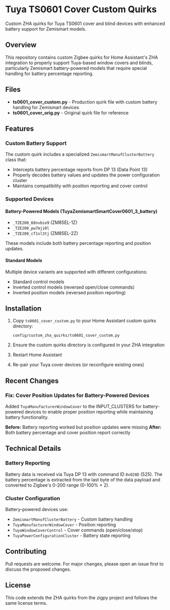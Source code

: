 # Tuya TS0601 Cover Custom Quirks

Custom ZHA quirks for Tuya TS0601 cover and blind devices with enhanced battery support for Zemismart models.

## Overview

This repository contains custom Zigbee quirks for Home Assistant's ZHA integration to properly support Tuya-based window covers and blinds, particularly Zemismart battery-powered models that require special handling for battery percentage reporting.

## Files

- **ts0601_cover_custom.py** - Production quirk file with custom battery handling for Zemismart devices
- **ts0601_cover_orig.py** - Original quirk file for reference

## Features

### Custom Battery Support

The custom quirk includes a specialized `ZemismartManufClusterBattery` class that:
- Intercepts battery percentage reports from DP 13 (Data Point 13)
- Properly decodes battery values and updates the power configuration cluster
- Maintains compatibility with position reporting and cover control

### Supported Devices

#### Battery-Powered Models (TuyaZemismartSmartCover0601_3_battery)
- `_TZE200_68nvbio9` (ZM85EL-1Z)
- `_TZE200_pw7mji0l`
- `_TZE200_cf1sl3tj` (ZM85EL-2Z)

These models include both battery percentage reporting and position updates.

#### Standard Models
Multiple device variants are supported with different configurations:
- Standard control models
- Inverted control models (reversed open/close commands)
- Inverted position models (reversed position reporting)

## Installation

1. Copy `ts0601_cover_custom.py` to your Home Assistant custom quirks directory:
   ```
   config/custom_zha_quirks/ts0601_cover_custom.py
   ```

2. Ensure the custom quirks directory is configured in your ZHA integration

3. Restart Home Assistant

4. Re-pair your Tuya cover devices (or reconfigure existing ones)

## Recent Changes

### Fix: Cover Position Updates for Battery-Powered Devices

Added `TuyaManufacturerWindowCover` to the INPUT_CLUSTERS for battery-powered devices to enable proper position reporting while maintaining battery functionality.

**Before:** Battery reporting worked but position updates were missing
**After:** Both battery percentage and cover position report correctly

## Technical Details

### Battery Reporting

Battery data is received via Tuya DP 13 with command ID `0x020D` (525). The battery percentage is extracted from the last byte of the data payload and converted to Zigbee's 0-200 range (0-100% × 2).

### Cluster Configuration

Battery-powered devices use:
- `ZemismartManufClusterBattery` - Custom battery handling
- `TuyaManufacturerWindowCover` - Position reporting
- `TuyaWindowCoverControl` - Cover commands (open/close/stop)
- `TuyaPowerConfigurationCluster` - Battery state reporting

## Contributing

Pull requests are welcome. For major changes, please open an issue first to discuss the proposed changes.

## License

This code extends the ZHA quirks from the zigpy project and follows the same license terms.
